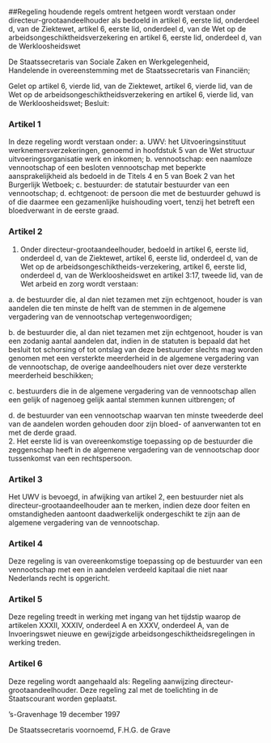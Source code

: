 <meta http-equiv='Content-Type' content='text/html; charset=utf-8' />

##Regeling houdende regels omtrent hetgeen wordt verstaan onder directeur-grootaandeelhouder als bedoeld in artikel 6, eerste lid, onderdeel d, van de Ziektewet, artikel 6, eerste lid, onderdeel d, van de Wet op de arbeidsongeschiktheidsverzekering en artikel 6, eerste lid, onderdeel d, van de Werkloosheidswet

De Staatssecretaris van Sociale Zaken en Werkgelegenheid,  
Handelende in overeenstemming met de Staatssecretaris van Financiën;

Gelet op artikel 6, vierde lid, van de Ziektewet, artikel 6, vierde lid, van de Wet op de arbeidsongeschiktheidsverzekering en artikel 6, vierde lid, van de Werkloosheidswet;
Besluit:    

### Artikel  1  

In deze regeling wordt verstaan onder:   a. UWV:   het Uitvoeringsinstituut werknemersverzekeringen, genoemd in hoofdstuk 5 van de Wet structuur uitvoeringsorganisatie werk en inkomen;    b. vennootschap:   een naamloze vennootschap of een besloten vennootschap met beperkte aansprakelijkheid als bedoeld in de Titels 4 en 5 van Boek 2 van het Burgerlijk Wetboek;    c. bestuurder:   de statutair bestuurder van een vennootschap;    d. echtgenoot:   de persoon die met de bestuurder gehuwd is of die daarmee een gezamenlijke huishouding voert, tenzij het betreft een bloedverwant in de eerste graad.     

### Artikel  2  

1.  Onder directeur-grootaandeelhouder, bedoeld in artikel 6, eerste lid, onderdeel d, van de Ziektewet, artikel 6, eerste lid, onderdeel d, van de Wet op de arbeidsongeschiktheids-verzekering, artikel 6, eerste lid, onderdeel d, van de Werkloosheidswet en artikel 3:17, tweede lid, van de Wet arbeid en zorg wordt verstaan: 

a. de bestuurder die, al dan niet tezamen met zijn echtgenoot, houder is van aandelen die ten minste de helft van de stemmen in de algemene vergadering van de vennootschap vertegenwoordigen;  

b. de bestuurder die, al dan niet tezamen met zijn echtgenoot, houder is van een zodanig aantal aandelen dat, indien in de statuten is bepaald dat het besluit tot schorsing of tot ontslag van deze bestuurder slechts mag worden genomen met een versterkte meerderheid in de algemene vergadering van de vennootschap, de overige aandeelhouders niet over deze versterkte meerderheid beschikken;  

c. bestuurders die in de algemene vergadering van de vennootschap allen een gelijk of nagenoeg gelijk aantal stemmen kunnen uitbrengen; of  

d. de bestuurder van een vennootschap waarvan ten minste tweederde deel van de aandelen worden gehouden door zijn bloed- of aanverwanten tot en met de derde graad.     
2.  Het eerste lid is van overeenkomstige toepassing op de bestuurder die zeggenschap heeft in de algemene vergadering van de vennootschap door tussenkomst van een rechtspersoon.   

### Artikel  3  

Het UWV is bevoegd, in afwijking van artikel 2, een bestuurder niet als directeur-grootaandeelhouder aan te merken, indien deze door feiten en omstandigheden aantoont daadwerkelijk ondergeschikt te zijn aan de algemene vergadering van de vennootschap.  

### Artikel  4  

Deze regeling is van overeenkomstige toepassing op de bestuurder van een vennootschap met een in aandelen verdeeld kapitaal die niet naar Nederlands recht is opgericht.  

### Artikel  5  

Deze regeling treedt in werking met ingang van het tijdstip waarop de artikelen XXXII, XXXIV, onderdeel A en XXXV, onderdeel A, van de Invoeringswet nieuwe en gewijzigde arbeidsongeschiktheidsregelingen in werking treden.  

### Artikel  6  

Deze regeling wordt aangehaald als: Regeling aanwijzing directeur-grootaandeelhouder. 
Deze regeling zal met de toelichting in de Staatscourant worden geplaatst.   

’s-Gravenhage 
19 december 1997    

De 
Staatssecretaris voornoemd, 
F.H.G. de Grave      
